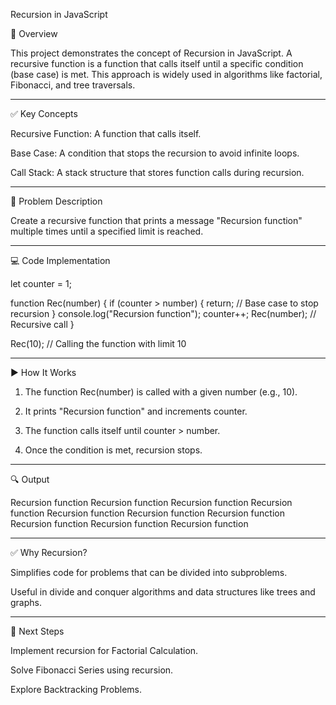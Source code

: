 Recursion in JavaScript

📌 Overview

This project demonstrates the concept of Recursion in JavaScript. A recursive function is a function that calls itself until a specific condition (base case) is met. This approach is widely used in algorithms like factorial, Fibonacci, and tree traversals.


---

✅ Key Concepts

Recursive Function: A function that calls itself.

Base Case: A condition that stops the recursion to avoid infinite loops.

Call Stack: A stack structure that stores function calls during recursion.



---

🧩 Problem Description

Create a recursive function that prints a message "Recursion function" multiple times until a specified limit is reached.


---

💻 Code Implementation

let counter = 1;

function Rec(number) {
    if (counter > number) {
        return; // Base case to stop recursion
    }
    console.log("Recursion function");
    counter++;
    Rec(number); // Recursive call
}

Rec(10); // Calling the function with limit 10


---

▶️ How It Works

1. The function Rec(number) is called with a given number (e.g., 10).


2. It prints "Recursion function" and increments counter.


3. The function calls itself until counter > number.


4. Once the condition is met, recursion stops.




---

🔍 Output

Recursion function
Recursion function
Recursion function
Recursion function
Recursion function
Recursion function
Recursion function
Recursion function
Recursion function
Recursion function


---

✅ Why Recursion?

Simplifies code for problems that can be divided into subproblems.

Useful in divide and conquer algorithms and data structures like trees and graphs.



---

🚀 Next Steps

Implement recursion for Factorial Calculation.

Solve Fibonacci Series using recursion.

Explore Backtracking Problems.



